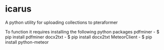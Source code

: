 # icarus
A python utility for uploading collections to pteraformer

To function it requires installing the following python packages
pdfminer - $ pip install pdfminer
docx2txt - $ pip install docx2txt
MeteorClient - $ pip install python-meteor
